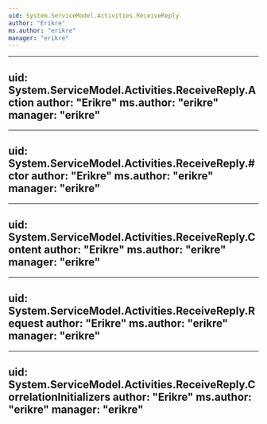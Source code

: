```yaml
---
uid: System.ServiceModel.Activities.ReceiveReply
author: "Erikre"
ms.author: "erikre"
manager: "erikre"
---
```


---
uid: System.ServiceModel.Activities.ReceiveReply.Action
author: "Erikre"
ms.author: "erikre"
manager: "erikre"
---

---
uid: System.ServiceModel.Activities.ReceiveReply.#ctor
author: "Erikre"
ms.author: "erikre"
manager: "erikre"
---

---
uid: System.ServiceModel.Activities.ReceiveReply.Content
author: "Erikre"
ms.author: "erikre"
manager: "erikre"
---

---
uid: System.ServiceModel.Activities.ReceiveReply.Request
author: "Erikre"
ms.author: "erikre"
manager: "erikre"
---

---
uid: System.ServiceModel.Activities.ReceiveReply.CorrelationInitializers
author: "Erikre"
ms.author: "erikre"
manager: "erikre"
---
